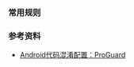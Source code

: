 ###


### 常用规则



### 参考资料
- [Android代码混淆配置：ProGuard](https://blog.csdn.net/cat_is_so_cute/article/details/111356776)

